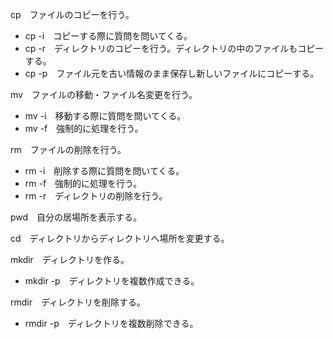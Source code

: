 cp　ファイルのコピーを行う。
* cp -i　コピーする際に質問を問いてくる。
* cp -r　ディレクトリのコピーを行う。ディレクトリの中のファイルもコピーする。
* cp -p　ファイル元を古い情報のまま保存し新しいファイルにコピーする。

mv　ファイルの移動・ファイル名変更を行う。
* mv -i　移動する際に質問を問いてくる。
* mv -f　強制的に処理を行う。

rm　ファイルの削除を行う。
* rm -i　削除する際に質問を問いてくる。
* rm -f　強制的に処理を行う。
* rm -r　ディレクトリの削除を行う。

pwd　自分の居場所を表示する。

cd　ディレクトリからディレクトリへ場所を変更する。

mkdir　ディレクトリを作る。
* mkdir -p　ディレクトリを複数作成できる。

rmdir　ディレクトリを削除する。
* rmdir -p　ディレクトリを複数削除できる。


